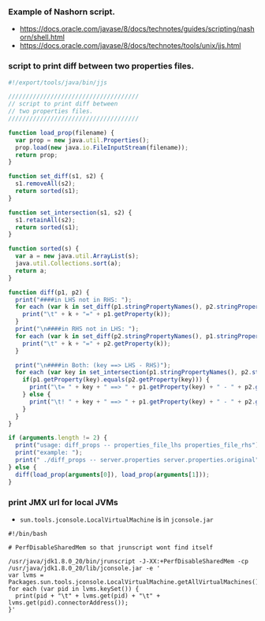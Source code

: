 ### Example of Nashorn script.
* <https://docs.oracle.com/javase/8/docs/technotes/guides/scripting/nashorn/shell.html>
* <https://docs.oracle.com/javase/8/docs/technotes/tools/unix/jjs.html>

### script to print diff between two properties files.

```javascript
#!/export/tools/java/bin/jjs

/////////////////////////////////////
// script to print diff between
// two properties files.
/////////////////////////////////////

function load_prop(filename) {
  var prop = new java.util.Properties();
  prop.load(new java.io.FileInputStream(filename));
  return prop;
}

function set_diff(s1, s2) {
  s1.removeAll(s2);
  return sorted(s1);
}

function set_intersection(s1, s2) {
  s1.retainAll(s2);
  return sorted(s1);
}

function sorted(s) {
  var a = new java.util.ArrayList(s);
  java.util.Collections.sort(a);
  return a;
}

function diff(p1, p2) {
  print("####in LHS not in RHS: ");
  for each (var k in set_diff(p1.stringPropertyNames(), p2.stringPropertyNames())) {
    print("\t" + k + "=" + p1.getProperty(k));
  }
  print("\n####in RHS not in LHS: ");
  for each (var k in set_diff(p2.stringPropertyNames(), p1.stringPropertyNames())) {
    print("\t" + k + "=" + p2.getProperty(k));
  }

  print("\n####in Both: (key ==> LHS - RHS)");
  for each (var key in set_intersection(p1.stringPropertyNames(), p2.stringPropertyNames())) {
    if(p1.getProperty(key).equals(p2.getProperty(key))) {
      print("\t= " + key + " ==> " + p1.getProperty(key) + " - " + p2.getProperty(key));
    } else {
      print("\t! " + key + " ==> " + p1.getProperty(key) + " - " + p2.getProperty(key));
    }
  }
}

if (arguments.length != 2) {
  print("usage: diff_props -- properties_file_lhs properties_file_rhs");
  print("example: ");
  print(" ./diff_props -- server.properties server.properties.original");
} else {
  diff(load_prop(arguments[0]), load_prop(arguments[1]));
}
```

### print JMX url for local JVMs

* `sun.tools.jconsole.LocalVirtualMachine` is in `jconsole.jar`

```
#!/bin/bash

# PerfDisableSharedMem so that jrunscript wont find itself

/usr/java/jdk1.8.0_20/bin/jrunscript -J-XX:+PerfDisableSharedMem -cp /usr/java/jdk1.8.0_20/lib/jconsole.jar -e '
var lvms = Packages.sun.tools.jconsole.LocalVirtualMachine.getAllVirtualMachines()
for each (var pid in lvms.keySet()) {
  print(pid + "\t" + lvms.get(pid) + "\t" + lvms.get(pid).connectorAddress());
}'
```
